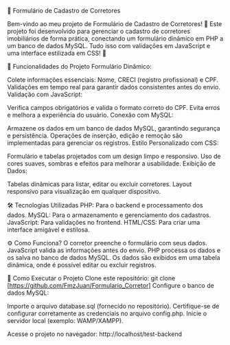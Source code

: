 🏢 Formulário de Cadastro de Corretores


Bem-vindo ao meu projeto de Formulário de Cadastro de Corretores! 🚀
Este projeto foi desenvolvido para gerenciar o cadastro de corretores imobiliários de forma prática, conectando um formulário dinâmico em PHP a um banco de dados MySQL. Tudo isso com validações em JavaScript e uma interface estilizada em CSS! 🎨

🌟 Funcionalidades do Projeto
Formulário Dinâmico:

Colete informações essenciais: Nome, CRECI (registro profissional) e CPF.
Validações em tempo real para garantir dados consistentes antes do envio.
Validação com JavaScript:

Verifica campos obrigatórios e valida o formato correto do CPF.
Evita erros e melhora a experiência do usuário.
Conexão com MySQL:

Armazene os dados em um banco de dados MySQL, garantindo segurança e persistência.
Operações de inserção, edição e remoção são implementadas para gerenciar os registros.
Estilo Personalizado com CSS:

Formulário e tabelas projetados com um design limpo e responsivo.
Uso de cores suaves, sombras e efeitos para melhorar a usabilidade.
Exibição de Dados:

Tabelas dinâmicas para listar, editar ou excluir corretores.
Layout responsivo para visualização em qualquer dispositivo.

🛠 Tecnologias Utilizadas
PHP: Para o backend e processamento dos dados.
MySQL: Para o armazenamento e gerenciamento dos cadastros.
JavaScript: Para validações no frontend.
HTML/CSS: Para criar uma interface amigável e estilosa.

⚙️ Como Funciona?
O corretor preenche o formulário com seus dados.
JavaScript valida as informações antes do envio.
PHP processa os dados e os salva no banco de dados MySQL.
Os dados são exibidos em uma tabela dinâmica, onde é possível editar ou excluir registros.

🎯 Como Executar o Projeto
Clone este repositório:
git clone [https://github.com/FmzJuan/Formulario_Corretor]
Configure o banco de dados MySQL:

Importe o arquivo database.sql (fornecido no repositório).
Certifique-se de configurar corretamente as credenciais no arquivo config.php.
Inicie o servidor local (exemplo: WAMP/XAMPP).

Acesse o projeto no navegador:
http://localhost/test-backend

